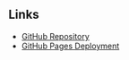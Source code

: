 ## Links
- [GitHub Repository](https://github.com/DanielThomsonSWE/BitsOfGood.git)
- [GitHub Pages Deployment](http://danielthomsonswe.github.io/BitsOfGood/)

